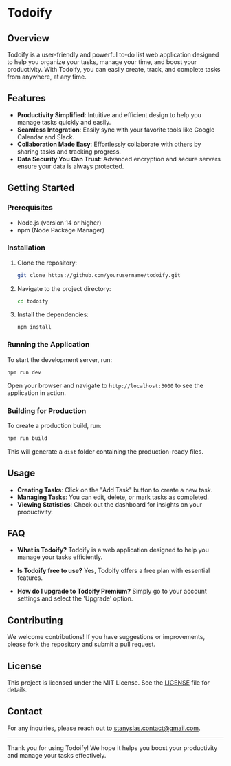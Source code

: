 # Todoify

## Overview

Todoify is a user-friendly and powerful to-do list web application designed to help you organize your tasks, manage your time, and boost your productivity. With Todoify, you can easily create, track, and complete tasks from anywhere, at any time.

## Features

- **Productivity Simplified**: Intuitive and efficient design to help you manage tasks quickly and easily.
- **Seamless Integration**: Easily sync with your favorite tools like Google Calendar and Slack.
- **Collaboration Made Easy**: Effortlessly collaborate with others by sharing tasks and tracking progress.
- **Data Security You Can Trust**: Advanced encryption and secure servers ensure your data is always protected.

## Getting Started

### Prerequisites

- Node.js (version 14 or higher)
- npm (Node Package Manager)

### Installation

1. Clone the repository:

   ```bash
   git clone https://github.com/yourusername/todoify.git
   ```

2. Navigate to the project directory:

   ```bash
   cd todoify
   ```

3. Install the dependencies:

   ```bash
   npm install
   ```

### Running the Application

To start the development server, run:

```bash
npm run dev
```

Open your browser and navigate to `http://localhost:3000` to see the application in action.

### Building for Production

To create a production build, run:

```bash
npm run build
```

This will generate a `dist` folder containing the production-ready files.

## Usage

- **Creating Tasks**: Click on the "Add Task" button to create a new task.
- **Managing Tasks**: You can edit, delete, or mark tasks as completed.
- **Viewing Statistics**: Check out the dashboard for insights on your productivity.

## FAQ

- **What is Todoify?**
  Todoify is a web application designed to help you manage your tasks efficiently.

- **Is Todoify free to use?**
  Yes, Todoify offers a free plan with essential features.

- **How do I upgrade to Todoify Premium?**
  Simply go to your account settings and select the 'Upgrade' option.

## Contributing

We welcome contributions! If you have suggestions or improvements, please fork the repository and submit a pull request.

## License

This project is licensed under the MIT License. See the [LICENSE](LICENSE) file for details.

## Contact

For any inquiries, please reach out to [stanyslas.contact@gmail.com](mailto:stanyslas.contact@gmail.com).

---

Thank you for using Todoify! We hope it helps you boost your productivity and manage your tasks effectively.
